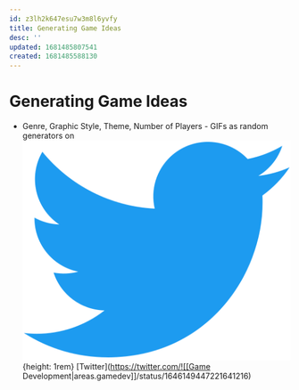 ```yaml
---
id: z3lh2k647esu7w3m8l6yvfy
title: Generating Game Ideas
desc: ''
updated: 1681485807541
created: 1681485588130
---
```

# Generating Game Ideas

- Genre, Graphic Style, Theme, Number of Players - GIFs as random generators on ![Twitter Icon](assets/twitter-icon.svg){height: 1rem} [Twitter](https://twitter.com/![[Game Development|areas.gamedev]]/status/1646149447221641216)

